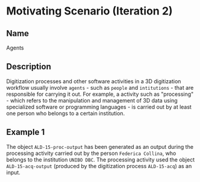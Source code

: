 # Motivating Scenario (Iteration 2)
## Name
Agents
## Description
Digitization processes and other software activities in a 3D digitization workflow usually involve `agents` - such as `people` and `intitutions` - that are responsible for carrying it out. For example, a activity such as "processing" - which refers to the manipulation and management of 3D data using specialized software or programming languages - is carried out by at least one person who belongs to a certain institution.

## Example 1
The object `ALD-15-proc-output` has been generated as an output during the processing activity carried out by the person `Federica Collina`, who belongs to the institution `UNIBO DBC`. The processing activity used the object `ALD-15-acq-output` (produced by the digitization process `ALD-15-acq`) as an input.